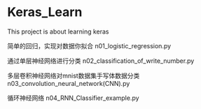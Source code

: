 # Keras_Learn
This project is about learning keras

简单的回归，实现对数据你拟合
    n01_logistic_regression.py

通过单层神经网络进行分类
    n02_classification_of_write_number.py

多层卷积神经网络对mnist数据集手写体数据分类
    n03_convolution_neural_network(CNN).py

循环神经网络
    n04_RNN_Classifier_example.py
